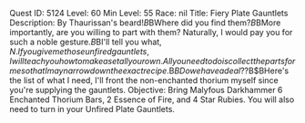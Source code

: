 Quest ID: 5124
Level: 60
Min Level: 55
Race: nil
Title: Fiery Plate Gauntlets
Description: By Thaurissan's beard!$B$BWhere did you find them?$B$BMore importantly, are you willing to part with them? Naturally, I would pay you for such a noble gesture.$B$BI'll tell you what, $N. If you give me those unfired gauntlets, I will teach you how to make a set all your own. All you need to do is collect the parts for me so that I may narrow down the exact recipe.$B$BDo we have a deal??$B$BHere's the list of what I need, I'll front the non-enchanted thorium myself since you're supplying the gauntlets.
Objective: Bring Malyfous Darkhammer 6 Enchanted Thorium Bars, 2 Essence of Fire, and 4 Star Rubies. You will also need to turn in your Unfired Plate Gauntlets.
